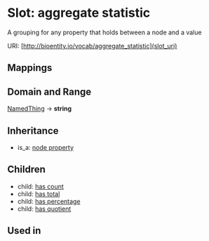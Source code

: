 # Slot: aggregate statistic


A grouping for any property that holds between a node and a value

URI: [http://bioentity.io/vocab/aggregate_statistic](slot_uri)
## Mappings

## Domain and Range

[NamedThing](NamedThing.md) -> **string**
## Inheritance

 *  is_a: [node property](node_property.md)
## Children

 *  child: [has count](has_count.md)
 *  child: [has total](has_total.md)
 *  child: [has percentage](has_percentage.md)
 *  child: [has quotient](has_quotient.md)
## Used in

